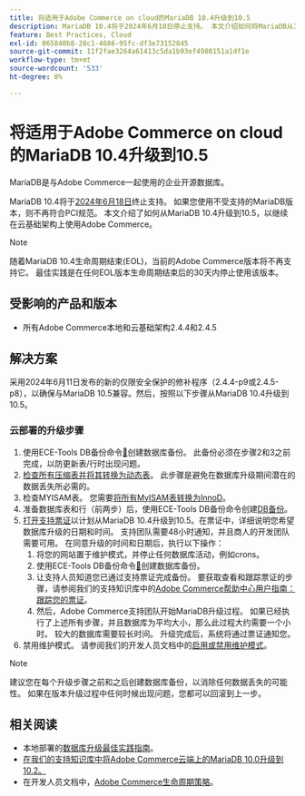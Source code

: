 ```yaml
---
title: 将适用于Adobe Commerce on cloud的MariaDB 10.4升级到10.5
description: MariaDB 10.4将于2024年6月18日停止支持。 本文介绍如何将MariaDB从10.4升级到10.5，以继续在云基础架构上使用Adobe Commerce。
feature: Best Practices, Cloud
exl-id: 065840b8-28c1-4686-95fc-df3e73152845
source-git-commit: 11f2fae3264a61413c5da1b93ef4980151a1df1e
workflow-type: tm+mt
source-wordcount: '533'
ht-degree: 0%

---
```


# 将适用于Adobe Commerce on cloud的MariaDB 10.4升级到10.5

MariaDB是与Adobe Commerce一起使用的企业开源数据库。

MariaDB 10.4将于[2024年6月18日](https://endoflife.date/mariadb)终止支持。 如果您使用不受支持的MariaDB版本，则不再符合PCI规范。 本文介绍了如何从MariaDB 10.4升级到10.5，以继续在云基础架构上使用Adobe Commerce。

>[!NOTE]
>
>随着MariaDB 10.4生命周期结束(EOL)，当前的Adobe Commerce版本将不再支持它。 最佳实践是在任何EOL版本生命周期结束后的30天内停止使用该版本。

## 受影响的产品和版本

* 所有Adobe Commerce本地和云基础架构2.4.4和2.4.5

## 解决方案

采用2024年6月11日发布的新的仅限安全保护的修补程序（2.4.4-p9或2.4.5-p8），以确保与MariaDB 10.5兼容。然后，按照以下步骤从MariaDB 10.4升级到10.5。

### 云部署的升级步骤

1. 使用ECE-Tools DB备份命令[&#128279;](https://experienceleague.adobe.com/zh-hans/docs/commerce-cloud-service/user-guide/develop/storage/snapshots)创建数据库备份。 此备份必须在步骤2和3之前完成，以防更新表/行时出现问题。
1. [检查所有压缩表并将其转换为动态表](https://experienceleague.adobe.com/zh-hans/docs/commerce-operations/implementation-playbook/best-practices/maintenance/mariadb-upgrade)。 此步骤是避免在数据库升级期间潜在的数据丢失所必需的。
1. 检查MYISAM表。 您需要[将所有MyISAM表转换为InnoD](https://experienceleague.adobe.com/zh-hans/docs/commerce-operations/implementation-playbook/best-practices/planning/database-on-cloud)。
1. 准备数据库表和行（前两步）后，使用ECE-Tools DB备份命令创建[DB备份](https://experienceleague.adobe.com/zh-hans/docs/commerce-cloud-service/user-guide/develop/storage/snapshots)。
1. [打开支持票证](/help/help-center-guide/help-center/magento-help-center-user-guide.md#submit-ticket)以计划从MariaDB 10.4升级到10.5。在票证中，详细说明您希望数据库升级的日期和时间。 支持团队需要48小时通知，并且商人的开发团队需要可用。 在同意升级的时间和日期后，执行以下操作：
   1. 将您的网站置于维护模式，并停止任何数据库活动，例如crons。
   1. 使用ECE-Tools DB备份命令[&#128279;](https://experienceleague.adobe.com/zh-hans/docs/commerce-cloud-service/user-guide/develop/storage/snapshots)创建数据库备份。
   1. 让支持人员知道您已通过支持票证完成备份。 要获取查看和跟踪票证的步骤，请参阅我们的支持知识库中的[Adobe Commerce帮助中心用户指南：跟踪您的票证](/help/help-center-guide/help-center/magento-help-center-user-guide.md#track-tickets)。
   1. 然后，Adobe Commerce支持团队开始MariaDB升级过程。 如果已经执行了上述所有步骤，并且数据库为平均大小，那么此过程大约需要一个小时。 较大的数据库需要较长时间。 升级完成后，系统将通过票证通知您。
1. 禁用维护模式。 请参阅我们的开发人员文档中的[启用或禁用维护模式](https://experienceleague.adobe.com/zh-hans/docs/commerce-operations/installation-guide/tutorials/maintenance-mode)。

>[!NOTE]
>
>建议您在每个升级步骤之前和之后创建数据库备份，以消除任何数据丢失的可能性。 如果在版本升级过程中任何时候出现问题，您都可以回滚到上一步。

## 相关阅读

* 本地部署的[数据库升级最佳实践指南](https://experienceleague.adobe.com/zh-hans/docs/commerce-operations/upgrade-guide/prepare/prerequisites)。
* [在我们的支持知识库中将Adobe Commerce云端上的MariaDB 10.0升级到10.2。](https://experienceleague.adobe.com/zh-hans/docs/commerce-knowledge-base/kb/how-to/upgrade-mariadb-10-0-to-10-2-for-magento-commerce-cloud)
* 在开发人员文档中，[Adobe Commerce生命周期策略](https://experienceleague.adobe.com/zh-hans/docs/commerce-operations/release/planning/lifecycle-policy)。
